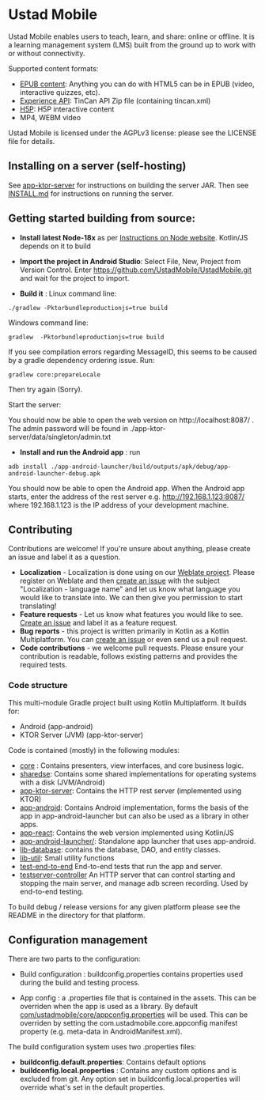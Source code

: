 # Ustad Mobile

Ustad Mobile enables users to teach, learn, and share: online or offline. It is a learning
management system (LMS) built from the ground up to work with or without connectivity.

Supported content formats:
* [EPUB content](http://idpf.org/epub): Anything you can do with HTML5 can be in EPUB (video,
   interactive quizzes, etc).
* [Experience API](http://www.tincanapi.com): TinCan API Zip file (containing tincan.xml)
* [H5P](https://www.h5p.org): H5P interactive content
* MP4, WEBM video

Ustad Mobile is licensed under the AGPLv3 license: please see the LICENSE file for details.

## Installing on a server (self-hosting)

See [app-ktor-server](app-ktor-server/) for instructions on building the server JAR. Then see
[INSTALL.md](INSTALL.md) for instructions on running the server.

## Getting started building from source:

* __Install latest Node-18x__ as per [Instructions on Node website](https://nodejs.org/en/download/).
  Kotlin/JS depends on it to build

* __Import the project in Android Studio__: Select File, New, Project from Version Control. Enter
https://github.com/UstadMobile/UstadMobile.git and wait for the project to import.

* __Build it__ :
Linux command line:
```
./gradlew -Pktorbundleproductionjs=true build
```
Windows command line:
```
gradlew  -Pktorbundleproductionjs=true build
```

If you see compilation errors regarding MessageID, this seems to be caused by a gradle dependency
ordering issue. Run:
```
gradlew core:prepareLocale
```
Then try again (Sorry).

Start the server:

You should now be able to open the web version on http://localhost:8087/ . The admin password will
be found in ./app-ktor-server/data/singleton/admin.txt

* __Install and run the Android app__ : run
```
adb install ./app-android-launcher/build/outputs/apk/debug/app-android-launcher-debug.apk
```

You should now be able to open the Android app. When the Android app starts, enter the address of
the rest server
e.g. http://192.168.1.123:8087/ where 192.168.1.123 is the IP address of your development machine.

## Contributing

Contributions are welcome! If you're unsure about anything, please create an issue and label it as
a question.

* __Localization__ - Localization is done using on our [Weblate project](https://hosted.weblate.org/projects/ustad-mobile/).
 Please register on Weblate and then [create an issue](https://github.com/UstadMobile/UstadMobile/issues/new) 
 with the subject "Localization - language name" and let us know what language you would like to 
 translate into. We can then give you permission to start translating!
* __Feature requests__ - Let us know what features you would like to see. [Create an issue](https://github.com/UstadMobile/UstadMobile/issues/new)
 and label it as a feature request.
 * __Bug reports__ - this project is written primarily in Kotlin as a Kotlin Multiplatform. You can 
 [create an issue](https://github.com/UstadMobile/UstadMobile/issues/new) or even send us a pull request.
 * __Code contributions__ - we welcome pull requests. Please ensure your contribution is readable,
 follows existing patterns and provides the required tests.

### Code structure

This multi-module Gradle project built using Kotlin Multiplatform. It builds for:

* Android (app-android)
* KTOR Server (JVM) (app-ktor-server)

Code is contained (mostly) in the following modules:
* [core](core/) : Contains presenters, view interfaces, and core business logic.
* [sharedse](sharedse/): Contains some shared implementations for operating systems with a disk (JVM/Android)
* [app-ktor-server](app-ktor-server/): Contains the HTTP rest server (implemented using KTOR)
* [app-android](app-android/): Contains Android implementation, forms the basis of the app in
  app-android-launcher but can also be used as a library in other apps.
* [app-react](app-react/): Contains the web version implemented using Kotlin/JS
* [app-android-launcher/](app-android-launcher/): Standalone app launcher that uses app-android.
* [lib-database](lib-database/): contains the database, DAO, and entity classes.
* [lib-util](lib-util/): Small utility functions
* [test-end-to-end](test-end-to-end/) End-to-end tests that run the app and server.
* [testserver-controller](testserver-controller/) An HTTP server that can control starting and 
  stopping the main server, and manage adb screen recording. Used by end-to-end testing.

To build debug / release versions for any given platform please see the README in the directory for that platform.

## Configuration management

There are two parts to the configuration:

* Build configuration : buildconfig.properties contains properties used
during the build and testing process.

* App config : a .properties file that is contained in the assets. This can be overriden when the
  app is used as a library. By default [com/ustadmobile/core/appconfig.properties](core/src/main/assets/com/ustadmobile/core/appconfig.properties) 
  will be used. This can be overriden by setting the com.ustadmobile.core.appconfig manifest property 
  (e.g. meta-data in AndroidManifest.xml).

The build configuration system uses two .properties files: 
* **buildconfig.default.properties**: Contains default options
* **buildconfig.local.properties** : Contains any custom options and is excluded from git. Any option set in buildconfig.local.properties will override what's set in the default properties.


